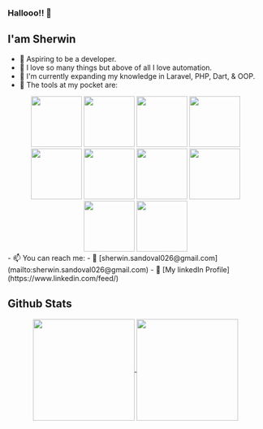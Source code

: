 ### Hallooo!! 👋

## I'am Sherwin

- 🤵 Aspiring to be a developer.
- 💖 I love so many things but above of all I love automation.
- 🧠 I'm currently expanding my knowledge in Laravel, PHP, Dart, & OOP.
- 🧰 The tools at my pocket are: 
<div align="center">
  <span>
    <img height="100" src="https://drive.google.com/uc?id=16vYm21PX2VE3Kdc5DbZuFiLykCmNm0I5"/>
  </span>
  <span>
    <img height="100" src="https://drive.google.com/uc?id=1GlQei7q5VoA7oWGV16XJK-ZdcZy7Do6j"/>
  </span>
  <span>
    <img height="100" src="https://drive.google.com/uc?id=128HvQnAXts7qp7JqhDLA8uAdb-rdvGMa"/>
  </span>
  <span>
    <img height="100" src="https://drive.google.com/uc?id=1l2VCKZiglhYLEuOXVeT1TW-KORH4cVZm"/>
  </span>
  <span>
    <img height="100" src="https://drive.google.com/uc?id=1R8yQkqAcZDBI67eabpSPMYfT5qxIH9-i"/>
  </span>
  <span>
    <img height="100" src="https://drive.google.com/uc?id=1EaZpovsVztn1TGEObiR0_YKPHVoKtE9b"/>
  </span>
  <span>
    <img height="100" src="https://drive.google.com/uc?id=1B9_7ZulU_DEN0BuZllv9RDiM78eCIjFo"/>
  </span>
  <span>
    <img height="100" src="https://drive.google.com/uc?id=1CVyBEtIaQOTbqXIHutvirQQG6H26gW4C"/>
  </span>
  <span>
    <img height="100" src="https://drive.google.com/uc?id=1cwCNOTXWOtRqoASGSbn_KMtYyL0PpuL4"/>
  </span>
  <span>
    <img height="100" src="https://drive.google.com/uc?id=1BYd5pkAaS5hIok2q6BgbdntxT5CRNQd6"/>
  </span>
</div>
- 📫 You can reach me: 
  - 📧 [sherwin.sandoval026@gmail.com](mailto:sherwin.sandoval026@gmail.com)
  - 🔗 [My linkedIn Profile](https://www.linkedin.com/feed/)
 

## Github Stats
<div align="center">
  <a href="https://github.com/anuraghazra/github-readme-stats">
    <img height="200"  align="center" src="https://github-readme-stats.vercel.app/api?username=eSmooothie&show_icons=true&theme=dracula" />
  </a>
  <a href="https://github.com/anuraghazra/convoychat">
    <img height="200" align="center" src="https://github-readme-stats.vercel.app/api/top-langs/?username=eSmooothie&layout=compact" />
  </a>
</div>


